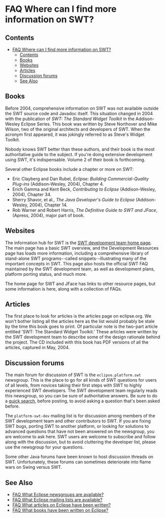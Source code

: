 FAQ Where can I find more information on SWT?
=============================================

Contents
--------

- [FAQ Where can I find more information on SWT?](#faq-where-can-i-find-more-information-on-swt)
  - [Contents](#contents)
  - [Books](#books)
  - [Websites](#websites)
  - [Articles](#articles)
  - [Discussion forums](#discussion-forums)
  - [See Also](#see-also)

Books
-----

Before 2004, comprehensive information on SWT was not available outside the SWT source code and Javadoc itself.
This situation changed in 2004 with the publication of _SWT: The Standard Widget Toolkit_ in the Addison-Wesley Eclipse Series.
This book was written by Steve Northover and Mike Wilson, two of the original architects and developers of SWT.
When the acronym first appeared, it was jokingly referred to as Steve's Widget Toolkit.

Nobody knows SWT better than these authors, and their book is the most authoritative guide to the subject.
If you're doing extensive development using SWT, it's indispensable. Volume 2 of their book is forthcoming.

Several other Eclipse books include a chapter or more on SWT:

*   Eric Clayberg and Dan Rubel, _Eclipse: Building Commercial-Quality Plug-ins_ (Addison-Wesley, 2004), Chapter 4.
*   Erich Gamma and Kent Beck, _Contributing to Eclipse_ (Addison-Wesley, 2004), Chapter 34.
*   Sherry Shavor, et al., _The Java Developer's Guide to Eclipse_ (Addison-Wesley, 2004), Chapter 14.
*   Rob Warner and Robert Harris, _The Definitive Guide to SWT and JFace_, (Apress, 2004), major part of book.

Websites
---------

The information hub for SWT is the [SWT development team home page](https://eclipse.org/swt).
The main page has a basic SWT overview, and the Development Resources page has loads more information, including a comprehensive library of stand-alone SWT programs--called snippets--illustrating many of the important concepts in SWT.
This page also hosts the official SWT FAQ maintained by the SWT development team, as well as development plans, platform porting status, and much more.

The home page for SWT and JFace has links to other resource pages, but some information is here, along with a collection of FAQs.

Articles
--------

The first place to look for articles is the articles page on eclipse.org.
We won't bother listing all the articles here as the list would probably be stale by the time this book goes to print.
Of particular note is the two-part article entitled 'SWT: The Standard Widget Toolkit.'
These articles were written by the SWT development team to describe some of the design rationale behind the project.
The CD included with this book has PDF versions of all the articles, captured in May, 2004.

Discussion forums
-----------------

The main forum for discussion of SWT is the `eclipse.platform.swt` newsgroup.
This is the place to go for all kinds of SWT questions for users of all levels, from novices taking their first steps with SWT to highly experienced SWT developers.
The SWT development team regularly reads this newsgroup, so you can be sure of authoritative answers.
Be sure to do a [quick search](https://www.eclipse.org/search/search.cgi), before posting, to avoid asking a question that's been asked before.

The `platform-swt-dev` mailing list is for discussion among members of the SWT development team and other contributors to SWT.
If you are fixing SWT bugs, porting SWT to another platform, or looking for solutions to advanced questions that have not been answered on the newsgroup, you are welcome to ask here.
SWT users are welcome to subscribe and follow along with the discussion, but to avoid cluttering the developer list, please use the newsgroup for your questions.

Some other Java forums have been known to host discussion threads on SWT. Unfortunately, these forums can sometimes deteriorate into flame wars on Swing versus SWT.

See Also
--------

*   [FAQ What Eclipse newsgroups are available?](./FAQ_What_Eclipse_newsgroups_are_available.md "FAQ What Eclipse newsgroups are available?")
*   [FAQ What Eclipse mailing lists are available?](./FAQ_What_Eclipse_mailing_lists_are_available.md "FAQ What Eclipse mailing lists are available?")
*   [FAQ What articles on Eclipse have been written?](./FAQ_What_articles_on_Eclipse_have_been_written.md "FAQ What articles on Eclipse have been written?")
*   [FAQ What books have been written on Eclipse?](./FAQ_What_books_have_been_written_on_Eclipse.md "FAQ What books have been written on Eclipse?")

